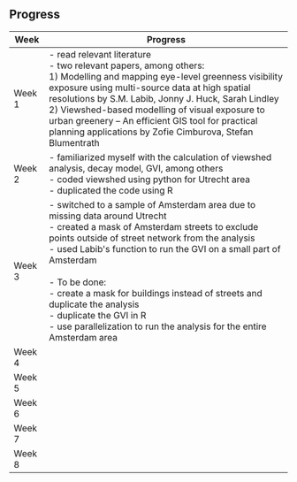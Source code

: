 ## Progress

| Week | Progress |
| ---- | -------- |
| Week 1 | - read relevant literature <br> - two relevant papers, among others: <br> 1) Modelling and mapping eye-level greenness visibility exposure using multi-source data at high spatial resolutions by S.M. Labib, Jonny J. Huck, Sarah Lindley <br> 2) Viewshed-based modelling of visual exposure to urban greenery – An efficient GIS tool for practical planning applications by Zofie Cimburova, Stefan Blumentrath |
| Week 2 | - familiarized myself with the calculation of viewshed analysis, decay model, GVI, among others <br> - coded viewshed using python for Utrecht area <br> - duplicated the code using R|
| Week 3 |  - switched to a sample of Amsterdam area due to missing data around Utrecht <br> - created a mask of Amsterdam streets to exclude points outside of street network from the analysis <br> - used Labib's function to run the GVI on a small part of Amsterdam <br> <br> - To be done: <br> - create a mask for buildings instead of streets and duplicate the analysis <br> - duplicate the GVI in R <br> - use parallelization to run the analysis for the entire Amsterdam area <br>
| Week 4 | |
| Week 5 | |
| Week 6 | |
| Week 7 | |
| Week 8 | |